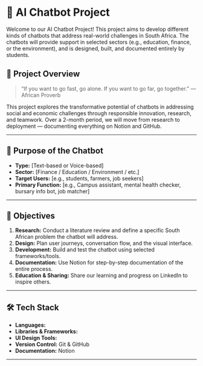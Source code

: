 # 🤖 AI Chatbot Project

Welcome to our AI Chatbot Project! This project aims to develop different kinds of chatbots that address real-world challenges in South Africa. The chatbots will provide support in selected sectors (e.g., education, finance, or the environment), and is designed, built, and documented entirely by students.

## 📌 Project Overview

> “If you want to go fast, go alone. If you want to go far, go together.” — African Proverb

This project explores the transformative potential of chatbots in addressing social and economic challenges through responsible innovation, research, and teamwork. Over a 2-month period, we will move from research to deployment — documenting everything on Notion and GitHub.

---

## 🧠 Purpose of the Chatbot

- **Type:** [Text-based or Voice-based]
- **Sector:** [Finance / Education / Environment / etc.]
- **Target Users:** [e.g., students, farmers, job seekers]
- **Primary Function:** [e.g., Campus assistant, mental health checker, bursary info bot, job matcher]

---

## 🎯 Objectives

1. **Research:** Conduct a literature review and define a specific South African problem the chatbot will address.
2. **Design:** Plan user journeys, conversation flow, and the visual interface.
3. **Development:** Build and test the chatbot using selected frameworks/tools.
4. **Documentation:** Use Notion for step-by-step documentation of the entire process.
5. **Education & Sharing:** Share our learning and progress on LinkedIn to inspire others.

---

## 🛠️ Tech Stack

- **Languages:** 
- **Libraries & Frameworks:** 
- **UI Design Tools:** 
- **Version Control:** Git & GitHub
- **Documentation:** Notion

---


